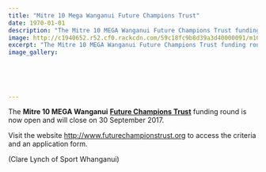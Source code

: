 ```yaml
---
title: "Mitre 10 Mega Wanganui Future Champions Trust"
date: 1970-01-01
description: "The Mitre 10 MEGA Wanganui Future Champions Trust funding round is now open and will close on 30 September 2017."
image: http://c1940652.r52.cf0.rackcdn.com/59c18fc9b8d39a3d40000091/m10-Future-trust-logo.jpg
excerpt: "The Mitre 10 MEGA Wanganui Future Champions Trust funding round is now open and will close on 30 September 2017."
image_gallery:
    
    
    
    
    
---
```


<p>The <strong>Mitre 10 MEGA Wanganui</strong>&nbsp;<strong><a href="http://c1940652.r52.cf0.rackcdn.com/59c18d72b8d39a3d4000008d/Funding-Round-is-Closing-blurb.pdf">Future Champions Trust</a></strong>&nbsp;funding round is now open and will close on 30 September 2017.</p>
<p>Visit the website&nbsp;<a href="http://www.futurechampionstrust.org/" target="_blank">http://www.futurechampionstrust.org</a>&nbsp;to access the criteria and an application form.</p>
<p>(Clare Lynch of Sport Whanganui)</p>


